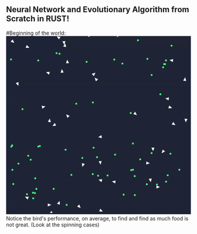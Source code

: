 ## Neural Network and Evolutionary Algorithm from Scratch in RUST!

#Beginning of the world:
![](https://github.com/sebastian9991/rustNeuralNetwork/blob/274317760675b332a612996c8e4451531be8b2ac/StartAlg.gif)
Notice the bird's performance, on average, to find and find as much food is not great. (Look at the spinning cases)
